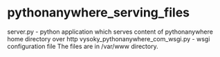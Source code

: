 # pythonanywhere_serving_files
server.py - python application which serves content of pythonanywhere home directory over http
vysoky_pythonanywhere_com_wsgi.py - wsgi configuration file
The files are in /var/www directory. 
